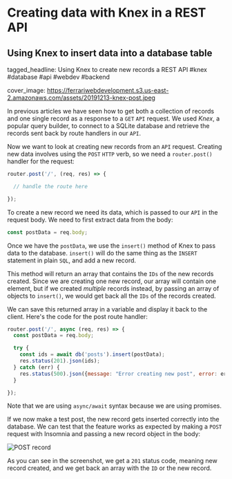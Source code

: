 # Creating data with Knex in a REST API
## Using Knex to insert data into a database table

tagged_headline: Using Knex to create new records a REST API #knex #database #api #webdev #backend

cover_image: https://ferrariwebdevelopment.s3.us-east-2.amazonaws.com/assets/20191213-knex-post.jpeg








In previous articles we have seen how to get both a collection of records and one single record as a response to a `GET` `API` request.
We used *Knex*, a popular query builder, to connect to a SQLite database and retrieve the records sent back by route handlers in our `API`.

Now we want to look at creating new records from an `API` request.
Creating new data involves using the `POST` `HTTP` verb, so we need a `router.post()` handler for the request:

```js
router.post('/', (req, res) => {

  // handle the route here

});
```

To create a new record we need its data, which is passed to our `API` in the request body. We need to first extract data from the body:

```js
const postData = req.body;
```

Once we have the `postData`, we use the `insert()` method of Knex to pass data to the database.
`insert()` will do the same thing as the `INSERT` statement in plain `SQL`, and add a new record.

This method will return an array that contains the `IDs` of the new records created.
Since we are creating one new record, our array will contain one element, but if we created *multiple* records instead, by passing an array of objects to `insert()`, we would get back all the `IDs` of the records created.

We can save this returned array in a variable and display it back to the client.
Here's the code for the post route handler:

```js
router.post('/', async (req, res) => {
  const postData = req.body;

  try {
    const ids = await db('posts').insert(postData);
    res.status(201).json(ids);
  } catch (err) {
    res.status(500).json({message: "Error creating new post", error: err})
  }

});
```

Note that we are using `async/await` syntax because we are using promises.

If we now make a test post, the new record gets inserted correctly into the database.
We can test that the feature works as expected by making a `POST` request with Insomnia and passing a new record object in the body:

![POST record](https://ferrariwebdevelopment.s3.us-east-2.amazonaws.com/assets/20191213-knex-post2.png)

As you can see in the screenshot, we get a `201` status code, meaning new record created, and we get back an array with the `ID` or the new record.